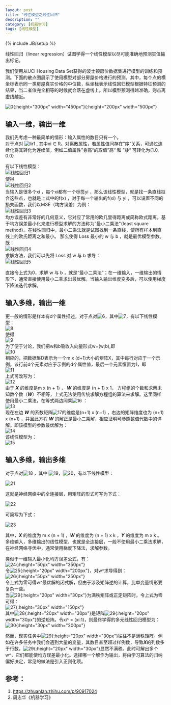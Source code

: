 ```yaml
---
layout: post
title: "线性模型之线性回归"
description: ""
category: [机器学习]
tags: [线性模型]
---
```

{% include JB/setup %}

线性回归（linear regression）试图学得一个线性模型以尽可能准确地预测实值输出标记。  

我们使用从UCI Housing Data Set获得的波士顿房价数据集进行模型的训练和预测。下面的散点图展示了使用模型对部分房屋价格进行的预测。其中，每个点的横坐标表示同一类房屋真实价格的中位数，纵坐标表示线性回归模型根据特征预测的结果，当二者值完全相等的时候就会落在虚线上。所以模型预测得越准确，则点离虚线越近。  

![0](https://raw.githubusercontent.com/yuzujin/yuzujin.github.com/master/images/线性回归0.png?raw=true "Title"){:height="300px" width="450px"}{:height="200px" width="500px"}


## 输入一维，输出一维
我们先考虑一种最简单的情形：输入属性的数目只有一个。  
对于点对 ![lir1](https://raw.githubusercontent.com/yuzujin/yuzujin.github.com/master/images/lir1.png?raw=true "Title") , 其中xi ∈ R。对离散属性，若属性值间存在”序“关系，可通过连续化将其转化为连续值，例如二值属性”身高“的取值”高“ 和 ”矮“ 可转化为{1.0, 0.0}

有以下线性模型：  
![线性回归1](https://raw.githubusercontent.com/yuzujin/yuzujin.github.com/master/images/线性回归1.png?raw=true "Title")  
使得  
![线性回归2](https://raw.githubusercontent.com/yuzujin/yuzujin.github.com/master/images/线性回归2.png?raw=true "Title")  
当输入是很多个xi ，每个xi都有一个标签yi ，那么该线性模型，就是找一条直线拟合这些点，也就是上式中的f(x) ，对于每一个输出的f(xi) 与 yi ，可以设置不同的损失函数，我们以MSE（均方误差）为例：  
![线性回归3](https://raw.githubusercontent.com/yuzujin/yuzujin.github.com/master/images/线性回归3.png?raw=true "Title")  
均方误差有非常好的几何意义，它对应了常用的欧几里得距离或简称欧式距离。基于均方误差最小化来进行模型求解的方法称为”最小二乘法“（least square method）。在线性回归中，最小二乘法就是试图找到一条直线，使所有样本到直线上的欧氏距离之和最小。
那么使得 Loss 最小的 w 与 b ，就是最优模型参数。既：  
![线性回归4](https://raw.githubusercontent.com/yuzujin/yuzujin.github.com/master/images/线性回归4.png?raw=true "Title")   
求解方法，我们可以先将 Loss 对 w 与 b 求导：  
![线性回归5](https://raw.githubusercontent.com/yuzujin/yuzujin.github.com/master/images/线性回归5.png?raw=true "Title") 

直接令上式为0，求解 w 与 b ，就是“最小二乘法”；在一维输入，一维输出的情形下，通常直接使用最小二乘求出最优解。当输入输出维度变多后，可以使用梯度下降法迭代求解。

## 输入多维，输出一维
更一般的情形是样本有d个属性描述，对于点对![6](https://raw.githubusercontent.com/yuzujin/yuzujin.github.com/master/images/线性回归6.png?raw=true "Title")，其中![7](https://raw.githubusercontent.com/yuzujin/yuzujin.github.com/master/images/线性回归7.png?raw=true "Title")，有以下线性模型：  
![8](https://raw.githubusercontent.com/yuzujin/yuzujin.github.com/master/images/线性回归8.png?raw=true "Title")  
使得  
![9](https://raw.githubusercontent.com/yuzujin/yuzujin.github.com/master/images/线性回归9.png?raw=true "Title")  
为了便于讨论，我们把w和b吸收入向量形式w=(w;b),即  
![10](https://raw.githubusercontent.com/yuzujin/yuzujin.github.com/master/images/线性回归10.png?raw=true "Title")  
相应的，把数据集D表示为一个m x (d+1)大小的矩阵X，其中每行对应于一个示例，该行前d个元素对应于示例的d个属性值，最后一个元素恒置为1，即  
![11](https://raw.githubusercontent.com/yuzujin/yuzujin.github.com/master/images/线性回归11.png?raw=true "Title")  
上式可改写为：  
![12](https://raw.githubusercontent.com/yuzujin/yuzujin.github.com/master/images/线性回归12.png?raw=true "Title")  
由于 ***X*** 的维度是m x (n + 1) ， ***W*** 的维度是 (n + 1) x 1， 方程组的个数和求解未知数个数（***W***）不相等，上式无法使用传统求解方程组的算法来求解。这里同样使用最小二乘法，在等式两边同乘![16](https://raw.githubusercontent.com/yuzujin/yuzujin.github.com/master/images/线性回归16.png?raw=true "Title") ：  
![13](https://raw.githubusercontent.com/yuzujin/yuzujin.github.com/master/images/线性回归13.png?raw=true "Title")  
现在左边 ***W*** 的系数矩阵![17](https://raw.githubusercontent.com/yuzujin/yuzujin.github.com/master/images/线性回归17.png?raw=true "Title")的维度是(n+1) x (n+1) ，右边的矩阵维度也为 (n+1) x (n+1) ，并且此方程 ***W*** 的解正是最小二乘解，相应证明可参照数值代数中的详解。即该模型的参数最优解为：  
![14](https://raw.githubusercontent.com/yuzujin/yuzujin.github.com/master/images/线性回归14.png?raw=true "Title")  
该线性模型为：  
![15](https://raw.githubusercontent.com/yuzujin/yuzujin.github.com/master/images/线性回归15.png?raw=true "Title")  

## 输入多维，输出多维
对于点对![18](https://raw.githubusercontent.com/yuzujin/yuzujin.github.com/master/images/线性回归18.png?raw=true "Title") ，其中 ![19](https://raw.githubusercontent.com/yuzujin/yuzujin.github.com/master/images/线性回归19.png?raw=true "Title")，![20](https://raw.githubusercontent.com/yuzujin/yuzujin.github.com/master/images/线性回归20.png?raw=true "Title")，有以下线性模型：

![21](https://raw.githubusercontent.com/yuzujin/yuzujin.github.com/master/images/线性回归21.png?raw=true "Title")

这就是神经网络中的全连接层，用矩阵的形式可写为下式：

![22](https://raw.githubusercontent.com/yuzujin/yuzujin.github.com/master/images/线性回归22.png?raw=true "Title")

可简写为下式：

![23](https://raw.githubusercontent.com/yuzujin/yuzujin.github.com/master/images/线性回归23.png?raw=true "Title")

其中，***X*** 的维度为 m x (n + 1) ，***W*** 的维度为 (n + 1) x k ，***Y*** 的维度为 m x k 。多维输入，多维输出的线性模型，也就是全连接层，一般不使用最小二乘法求解，在神经网络寻优中，通常使用梯度下降法，求解参数。

类似于一维输入最小化均方误差公式，有：  
![24](https://raw.githubusercontent.com/yuzujin/yuzujin.github.com/master/images/线性回归24.png?raw=true "Title"){:height="50px" width="350px"}  
令![25](https://raw.githubusercontent.com/yuzujin/yuzujin.github.com/master/images/线性回归25.png?raw=true "Title"){:height="20px" width="200px"}，对w^求导得到：  
![26](https://raw.githubusercontent.com/yuzujin/yuzujin.github.com/master/images/线性回归26.png?raw=true "Title"){:height="50px" width="250px"}  
令上式为零可得w^最优解的闭式解，但由于涉及矩阵逆的计算，比单变量情形要复杂一些。  
当![29](https://raw.githubusercontent.com/yuzujin/yuzujin.github.com/master/images/线性回归29.png?raw=true "Title"){:height="20px" width="30px"}为满秩矩阵或正定矩阵时，令上式为零可得：  
![27](https://raw.githubusercontent.com/yuzujin/yuzujin.github.com/master/images/线性回归27.png?raw=true "Title"){:height="30px" width="150px"}  
其中![28](https://raw.githubusercontent.com/yuzujin/yuzujin.github.com/master/images/线性回归28.png?raw=true "Title"){:height="20px" width="30px"}是矩阵![29](https://raw.githubusercontent.com/yuzujin/yuzujin.github.com/master/images/线性回归29.png?raw=true "Title"){:height="20px" width="30px"}的逆矩阵。令xi^ = (xi:1)，则最终学得的多元线性回归模型为：  
![30](https://raw.githubusercontent.com/yuzujin/yuzujin.github.com/master/images/线性回归30.png?raw=true "Title"){:height="30px" width="200px"}

然而，现实任务中![29](https://raw.githubusercontent.com/yuzujin/yuzujin.github.com/master/images/线性回归29.png?raw=true "Title"){:height="20px" width="30px"}往往不是满秩矩阵。例如在许多任务中我们会遇到大量的变量，其数目甚至超过样例数，导致***X***的列数多于行数，![29](https://raw.githubusercontent.com/yuzujin/yuzujin.github.com/master/images/线性回归29.png?raw=true "Title"){:height="20px" width="30px"}显然不满秩。此时可解出多个w^，它们都能使均方误差最小化。选择哪一个解作为输出，将由学习算法的归纳偏好决定，常见的做法是引入正则化项。

## 参考：
1. https://zhuanlan.zhihu.com/p/90917024
2. 周志华《机器学习》